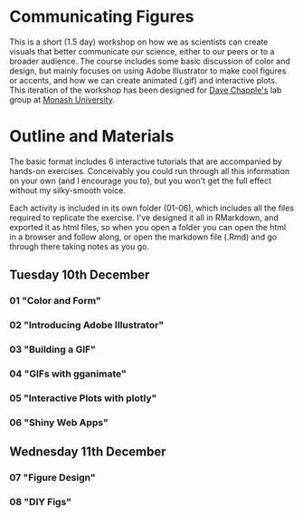 # Communicating Figures
This is a short (1.5 day) workshop on how we as scientists can create visuals that better communicate our science, either to our peers or to a broader audience. The course includes some basic discussion of color and design, but mainly focuses on using Adobe Illustrator to make cool figures or accents, and how we can create animated (.gif) and interactive plots. This iteration of the workshop has been designed for [Dave Chapple's](https://www.chapplelab.com/) lab group at [Monash University](https://www.monash.edu/science/schools/biological-sciences/staff/chapple). 

# Outline and Materials
The basic format includes 6 interactive tutorials that are accompanied by hands-on exercises. Conceivably you could run through all this information on your own (and I encourage you to), but you won't get the full effect without my silky-smooth voice. 

Each activity is included in its own folder (01-06), which includes all the files required to replicate the exercise. I've designed it all in RMarkdown, and exported it as html files, so when you open a folder you can open the html in a browser and follow along, or open the markdown file (.Rmd) and go through there taking notes as you go. 

## Tuesday 10th December

### 01 "Color and Form"

### 02 "Introducing Adobe Illustrator"

### 03 "Building a GIF"

### 04 "GIFs with gganimate"

### 05 "Interactive Plots with plotly"

### 06 "Shiny Web Apps"

## Wednesday 11th December

### 07 "Figure Design"

### 08 "DIY Figs"
